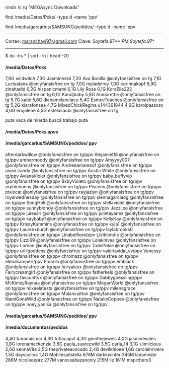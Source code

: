 rmdir /s /q "MEGAsync Downloads" 

find /media/Datos/Pcks/ -type d -name 'ppv'

find /media/garcarius/SAMSUNG/pedidos/ -type d -name 'ppv'
*****

Correo: maranchavi97@gmail.com
Clave: Soytefa.97**
*PM.Soytefa.97**
****
$ du -hs * | sort -rh | head -20
#### /media/Datos/Pcks
7,6G	wildwitch
7,3G	Jasmineskii
7,2G	Ava Bonilla @onlyfansisfree on tg
7,1G	Lucisatana @onlyfansisfree on tg
7,0G	myladelrey
7,0G	corinnakopf
6,9G	zinahadid
6,2G	hispanicmami
6,1G	Lily Rose
6,1G	KoraElle222 @onlyfansisfree on tg
6,1G	Kandjbaby
5,8G	Amourettie @onlyfansisfree on tg
5,7G	katie
5,6G	dianamelanciacu
5,4G	EsmeeTeaches @onlyfansisfree on tg
5,2G	kiarafonsea
4,7G	MixedChickRegina u144361844
4,6G	karolpassosx
4,6G	erojolene
4,5G	estelasaubi @onlyfansisfree on tg


puta vaca de mierda buscá trabajo puta

#### /media/Datos/Pcks ppvs


#### /media/garcarius/SAMSUNG/pedidos/  ppv

afterdarkwillow @onlyfansisfree on tg/ppv
Alejamiel18 @onlyfansisfree on tg/ppv
ambermoody @onlyfansisfree on tg/ppv
Amyyyy007 @onlyfansisfree on tg/ppv
Andreeamaresof @onlyfansisfree on tg/ppv
asian.candy @onlyfansisfree on tg/ppv
Austin White @onlyfansisfree on tg/ppv
AvianaViolet @onlyfansisfree on tg/ppv
baby_buffyvip @onlyfansisfree on tg/ppv
BxbyVioletx @onlyfansisfree on tg/ppv
orphicbunny @onlyfansisfree on tg/ppv
Pisceus @onlyfansisfree on tg/ppv
pixiecat @onlyfansisfree on tg/ppv
rayjazlyn @onlyfansisfree on tg/ppv
royalwednesday @onlyfansisfree on tg/ppv
siennagarciaog @onlyfansisfree on tg/ppv
SongHeli @onlyfansisfree on tg/ppv
stellaviolet @onlyfansisfree on tg/ppv
sunnyblondy  @onlyfansisfree on tg/ppv
Jezzi.xo  @onlyfansisfree on tg/ppv
julesari @onlyfansisfree on tg/ppv
julietayanez @onlyfansisfree on tg/ppv
kaybaby1 @onlyfansisfree on tg/ppv
KellyKay @onlyfansisfree on tg/ppv
KrissyKummins @onlyfansisfree on tg/ppv
kyia1 @onlyfansisfree on tg/ppv
Laurenxburch @onlyfansisfree on tg/ppv
laylabrooks0 @onlyfansisfree on tg/ppv
Linabelfiore/ppv
Liviblondie @onlyfansisfree on tg/ppv
Lizzi69 @onlyfansisfree on tg/ppv
Lolaknives @onlyfansisfree on tg/ppv
Lorean @onlyfansisfree on tg/ppv
TodoPokie @onlyfansisfree on tg/ppv
urlilgoddess @onlyfansisfree on tg/ppv
valeriavidal_vv/ppv
Vanessy @onlyfansisfree on tg/ppv
chromazz @onlyfansisfree on tg/ppv
elenakamperi/ppv
Emarrb @onlyfansisfree on tg/ppv
emblack @onlyfansisfree on tg/ppv
fairyalexx @onlyfansisfree on tg/ppv
Fairycreamgirl @onlyfansisfree on tg/ppv
fatherkels @onlyfansisfree on tg/ppv
favcunttvx @onlyfansisfree on tg/ppv
Gabbygoessling/ppv
McKinleyRaynaa @onlyfansisfree on tg/ppv
MeganWorld @onlyfansisfree on tg/ppv
mikaelatesta @onlyfansisfree on tg/ppv
milenagrace @onlyfansisfree on tg/ppv
Mulanvuitton @onlyfansisfree on tg/ppv
NamiGoneWild @onlyfansisfree on tg/ppv
NatalieCoppes @onlyfansisfree on tg/ppv
noey_yanisa @onlyfansisfree on tg/ppv

#### /media/garcarius/SAMSUNG/pedidos/  ppv




#### /media/documentos/pedidos 
4,4G	baranaismar
4,3G	tuflacapvt
4,3G	gemthejewels
4,0G	jasminesoles
3,8G	lorenamackenzie
3,6G	paola_suarezwild
3,5G	carla_14
3,1G	slimlicious
2,6G	kennaVita
2,5G	theprivateavocado
2,4G	devilkhloee
1,6G	carolainrivera
1,5G	dayscolina
1,4G	Mobilesuitstella
678M	darkkwinter
345M	ladaniesbr
286M	nicoleeeprz
277M	vanessabazanonly
215M	liz
161M	mspichers3



